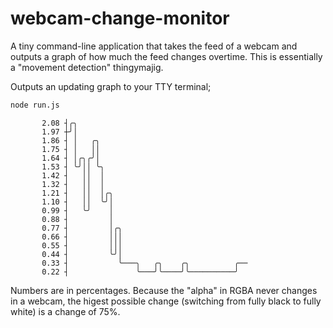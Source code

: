 # webcam-change-monitor

A tiny command-line application that takes the feed of a webcam and outputs a
graph of how much the feed changes overtime. This is essentially a "movement
detection" thingymajig.

Outputs an updating graph to your TTY terminal;

```sh
node run.js
```

```
       2.08 ┤╭╮
       1.97 ┼╯│
       1.86 ┤ │   ╭╮
       1.75 ┤ │   ││
       1.64 ┤ │╭╮╭╯│
       1.53 ┤ ╰╯││ ╰╮
       1.42 ┤   ││  │
       1.32 ┤   ││  │
       1.21 ┤   ││  │╭╮
       1.10 ┤   ││  ╰╯│
       0.99 ┤   ╰╯    │
       0.88 ┤         │
       0.77 ┤         │╭╮
       0.66 ┤         │││
       0.55 ┤         │││
       0.44 ┤         ╰╯│
       0.33 ┤           ╰───╮   ╭╮    ╭╮          ╭──
       0.22 ┤               ╰───╯╰────╯╰──────────╯
```

Numbers are in percentages. Because the "alpha" in RGBA never changes in a
webcam, the higest possible change (switching from fully black to fully white)
is a change of 75%.